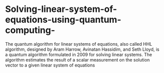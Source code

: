 # Solving-linear-system-of-equations-using-quantum-computing-
The quantum algorithm for linear systems of equations, also called HHL algorithm, designed by Aram Harrow, Avinatan Hassidim, and Seth Lloyd, is a quantum algorithm formulated in 2009 for solving linear systems. The algorithm estimates the result of a scalar measurement on the solution vector to a given linear system of equations
